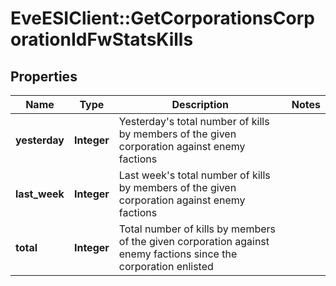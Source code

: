 # EveESIClient::GetCorporationsCorporationIdFwStatsKills

## Properties
Name | Type | Description | Notes
------------ | ------------- | ------------- | -------------
**yesterday** | **Integer** | Yesterday&#39;s total number of kills by members of the given corporation against enemy factions | 
**last_week** | **Integer** | Last week&#39;s total number of kills by members of the given corporation against enemy factions | 
**total** | **Integer** | Total number of kills by members of the given corporation against enemy factions since the corporation enlisted | 



